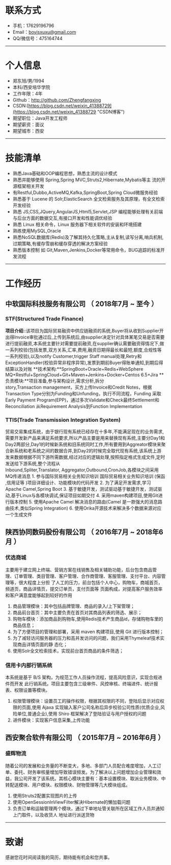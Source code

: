 # 联系方式
- 手机：17629196796
- Email：boyisxuxu@gmail.com
- QQ/微信号：475164744

---

# 个人信息

 - 郑东旭/男/1994
 - 本科/西安培华学院
 - 工作年限：4年
 - Github：http://github.com/Zhengfangxing
 - CSDN:[https://blog.csdn.net/weixin_41388729](https://blog.csdn.net/weixin_41388729 "CSDN博客")
 - 期望职位：Java开发工程师
 - 期望薪资：面议
 - 期望城市：西安

---

# 技能清单
- 熟悉Java基础和OOP编程思想，熟悉主流的设计模式
- 熟悉并能够使用 Spring,Spring MVC,Struts2,Hibernate,Mybatis等主
  流的开源框架相关开发
- 有Restful,Dubbo,ActiveMQ,Kafka,SpringBoot,Spring Cloud微服务经验
- 熟悉基于 Lucene 的 Solr,ElasticSearch 全文检索服务及其原理，有全文检索开发经验
- 熟悉 JS,CSS,JQuery,AngularJS,Html5,Servlet,JSP 编程能够处理有关前端与后台方面的数据交互,有接口开发和性能调优经验
- 熟悉 Linux 相关命令，Linux 服务器下相关软件的安装和环境搭建
- 熟练使用MySQL,Oracle
- 熟悉NoSQL数据库(Redis)及了解其持久化策略,主从复制,读写分离,哨兵机制,过期策略,有缓存雪崩和缓存穿透的解决方案经验
- 熟悉版本控制 如 Git,Maven,Jenkins,Docker等常用命令，BUG追踪的标准开发流程
- ---
# 工作经历
## 中软国际科技服务有限公司 （ 2018年7月 ~ 至今 ）

### STF(Structured Trade Finance) 
**项目介绍:**:该项目为国际贸易融资中供应链融资的系统,Buyer将从收到Supplier开出得Invoice审批通过后,上传到系统后,由supplier决定针对具体某笔交易是否需要进行提前融资,本系统主要针对需要提前融资,在supplier确认需要融资得情况下,做一系列校验(包括发票,双方关系,汇率,费用,融资日期得最长和最短,额度,合规性等一系列校验),以及notify Customer,trigger Staff manual处理,Retry和ExceptionHandler(校验异常非程序异常),发票到期前Buyer得账单通知,到期后得结算以及对账
**技术架构:**SpringBoot+Oracle+Redis+WebSphere MQ+Restful+SpringCloud+Git+Maven+Jenkins+Docker+Centos 6.5+Jira
**负责模块:**项目准备,参与架构设计,需求分析,拆分story,Transaction management，买方上传Invoice和Credit Notes，根据Transaction Type分别为Funding和Unfunding，执行不同流程，Funding 采取Early Payment Program(EPP)，通过多次Validate和Check最终Settlement和Reconciliation
从Requirement Analysis到Function Implementation

### TTIS(Trade Transmission Integration System) 
贸易交易集成系统，由于银行现有系统已经存在十多年,不能满足现在的业务需求,需要开发新产品来满足系统要求,所以产品主要是用来替换现有系统,主要分Day1和Day2两部分,Day1的时候新系统和旧系统同时工作,所有要用到Aggreator模块来聚合新系统和老系统之间的数据合并,到Day2的时候完全取代现有系统,该系统上游发来数据根据不同下游所需数据,经过对应的逻辑处理,按照指定格式生成文件,定时发送给下游系统,整个流程从Inbound,Spliter,Translator, Aggregator,Outbound,CronJob,各模块之间采用MQ传递消息
1. 参与国际贸易相关业务知识培训 国际贸易相关业务知识培训 (保函 ,信用证等 )项目详细设计、功能模块的代码开发
2. 为了满足开发需求,学习Apache Camel,Spring Boot
3. 基于敏捷开发，测试驱动基于敏捷开发，测试驱动,基于Linux与各模块调试,保证项目如期交付
4. 采用maven构建项目,使用Git进行版本控制
5. 使用Apache Camel 解决消息的路由(Camel 是一款强大的消息路由技术,类似Spring Integration)
6. 使用Orika开源技术来解决多个数据来源对应一个生成文件

## 陕西协同数码股份有限公司 （ 2016年7月 ~ 2018年6月 ）

### 优选商城 
主要用于建立网上终端、营销方案在线销售及相关辅助功能，后台包含商品管
理、订单管理、类目管理、客户管理、合作商管理、客服管理、支付平台、内容管理等，很大程度上分担
了人工的压力，前台包括个人中心，购物车，商城首页，频道页，商品详情页，提交订单页，支付页面等
页面构成，对提高客户服务效率和客户满意度能够起到较好的作用
1. 商品管理模块：其中包括品牌管理、商品的录入/上下架管理；
2. 商品前台首页：其中主要负责在首页对其商品列表的筛选、展示；
3. 购物车模块：添加商品到购物车,使用Redis技术产生商品id，存储购物车里的商品信息；
4. 为了方便项目的管理和部署，采用 maven 构建项目,使用 Git 进行版本控制；
5. 为了减轻访问服务器的压力和高并发访问的问题，我们采用Thymeleaf技术实现商品详情页面的静
  态化；
6. 使用Solr全文检索技术，实现前台首页商品的条件筛选；


### 信用卡内部行销系统

本系统是基于 B/S 架构，为规范工作人员操作流程，提高风险意识，实现合规进件而开发
此行销系统。项目主要包含三级审件、风控审核、终端进件、统计报表、权限设置等模块。
1. 权限管理模块：设置员工的操作权限，根据其权限的不同，登陆后显示对应权限的页面,使用 Ajaxa 实现输入客户公司名称后异步校验公司性质(优质企业,风险单位,普通企业),使用 Shiro 框架解决了登陆验证与用户授权的问题
2. 进件模块：实现客户信息采集,上传功能

## 西安聚合软件有限公司 （ 2015年7月 ~ 2016年6月 ）

### 盛辉物流 
随着公司的发展和业务量的不断变大，多地、多部门人员配合难度增加，人工订单、委托、财务审核量增加导致错误频发。为了解决以上问题增加企业管理和效益，我公司开发了该系统。其核心模块主要有：基本设置模块、取派业务模块、中转配送模块、用户模块、权限模块、财物管理等几大模块组成。
1. 使用Struts2配置实现图片的上传
2. 使用OpenSessionInViewFilter解决Hibernate的懒加载问题
3. 负责订单和运输管理两个模块，通过下单地址管关联所在区域工作人员并通知上门取件，以及收货人
   地址进行派送货物
---

# 致谢
感谢您花时间阅读我的简历，期待能有机会和您共事。
